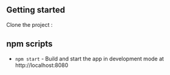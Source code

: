 
## Getting started

Clone the project :

## npm scripts

* `npm start` - Build and start the app in development mode at http://localhost:8080
